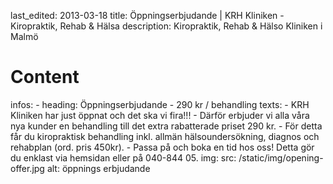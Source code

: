 last_edited: 2013-03-18
title: Öppningserbjudande | KRH Kliniken - Kiropraktik, Rehab & Hälsa
description: Kiropraktik, Rehab & Hälso Kliniken i Malmö
# Content
infos:
    - heading: Öppningserbjudande - 290 kr / behandling
      texts: 
        - KRH Kliniken har just öppnat och det ska vi fira!!!
        - Därför erbjuder vi alla våra nya kunder en behandling till det extra rabatterade priset 290 kr. 
        - För detta får du kiropraktisk behandling inkl. allmän hälsoundersökning, diagnos och rehabplan (ord. pris 450kr).
        - Passa på och boka en tid hos oss! Detta gör du enklast via hemsidan eller på 040-844 05.
      img:
        src: /static/img/opening-offer.jpg
        alt: öppnings erbjudande
